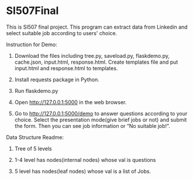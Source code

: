 # SI507Final
This is SI507 final project. This program can extract data from Linkedin and select suitable job according to users' choice.

Instruction for Demo:
1. Download the files including tree.py, saveload.py, flaskdemo.py, cache.json, input.html, response.html. Create templates file and put input.html and response.html to templates.

2. Install requests package in Python.

3. Run flaskdemo.py

4. Open http://127.0.0.1:5000 in the web browser.

5. Go to http://127.0.0.1:5000/demo to answer questions according to your choice. Select the presentation mode(give brief jobs or not) and submit the form. Then you can see job information or “No suitable job!”.

Data Structure Readme:

1. Tree of 5 levels

2. 1-4 level has nodes(internal nodes) whose val is questions

3. 5 level has nodes(leaf nodes) whose val is a list of Jobs.
